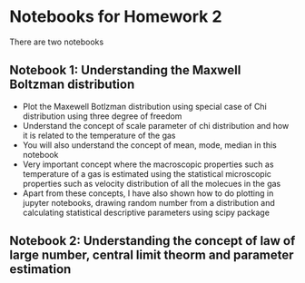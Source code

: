 # Notebooks for Homework 2
There are two notebooks 
## Notebook 1: Understanding the Maxwell Boltzman distribution
* Plot the Maxewell Botlzman distribution using special case of Chi distribution using three degree of freedom
* Understand the concept of scale parameter of chi distribution and how it is related to the temperature of the gas
* You will also understand the concept of mean, mode, median in this notebook
* Very important concept where the macroscopic properties such as temperature of a gas is estimated using the statistical microscopic properties such as velocity distribution of all the molecues in the gas
* Apart from these concepts, I have also shown how to do plotting in jupyter notebooks, drawing random number from a distribution and calculating statistical descriptive parameters using scipy package
## Notebook 2: Understanding the concept of law of large number, central limit theorm and parameter estimation
